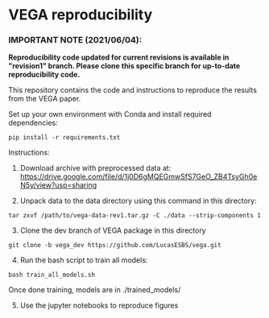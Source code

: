 # VEGA reproducibility


### IMPORTANT NOTE (2021/06/04): 
**Reproducibility code updated for current revisions is available in "revision1" branch. Please clone this specific branch for up-to-date reproducibility code.**

This repository contains the code and instructions to reproduce the results from the VEGA paper.

Set up your own environment with Conda and install required dependencies:
```
pip install -r requirements.txt
```
Instructions:

1) Download archive with preprocessed data at:
https://drive.google.com/file/d/1j0D6gMQEGmwSfS7GeO_ZB4TsyGh0eN5y/view?usp=sharing

2) Unpack data to the data directory using this command in this directory:
```
tar zxvf /path/to/vega-data-rev1.tar.gz -C ./data --strip-components 1
```
3) Clone the dev branch of VEGA package in this directory
```
git clone -b vega_dev https://github.com/LucasESBS/vega.git
```
4) Run the bash script to train all models:
```
bash train_all_models.sh
```
Once done training, models are in ./trained_models/

5) Use the jupyter notebooks to reproduce figures
